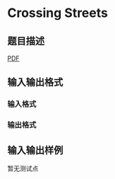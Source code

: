 # Crossing Streets

## 题目描述

[problemUrl]: https://uva.onlinejudge.org/index.php?option=com_onlinejudge&Itemid=8&category=245&page=show_problem&problem=3484

[PDF](https://uva.onlinejudge.org/external/10/p1043.pdf)

## 输入输出格式

### 输入格式

### 输出格式

## 输入输出样例

暂无测试点

